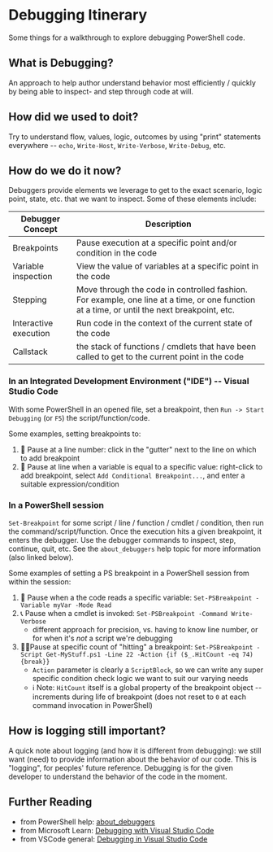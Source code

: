 # Debugging Itinerary
Some things for a walkthrough to explore debugging PowerShell code.

## What is Debugging?
An approach to help author understand behavior most efficiently / quickly by being able to inspect- and step through code at will.

## How did we used to doit?
Try to understand flow, values, logic, outcomes by using "print" statements everywhere -- `echo`, `Write-Host`, `Write-Verbose`, `Write-Debug`, etc.

## How do we do it now?
Debuggers provide elements we leverage to get to the exact scenario, logic point, state, etc. that we want to inspect. Some of these elements include:

| Debugger Concept | Description |
| ---- | ----------- |
Breakpoints | Pause execution at a specific point and/or condition in the code
Variable inspection | View the value of variables at a specific point in the code
Stepping | Move through the code in controlled fashion. For example, one line at a time, or one function at a time, or until the next breakpoint, etc.
Interactive execution | Run code in the context of the current state of the code
Callstack | the stack of functions / cmdlets that have been called to get to the current point in the code

### In an Integrated Development Environment ("IDE") -- Visual Studio Code
With some PowerShell in an opened file, set a breakpoint, then `Run -> Start Debugging` (or `F5`) the script/function/code.

Some examples, setting breakpoints to:
1. 🔢 Pause at a line number: click in the "gutter" next to the line on which to add breakpoint
1. 🦆 Pause at line when a variable is equal to a specific value: right-click to add breakpoint, select `Add Conditional Breakpoint...`, and enter a suitable expression/condition

### In a PowerShell session
`Set-Breakpoint` for some script / line / function / cmdlet / condition, then run the command/script/function. Once the execution hits a given breakpoint, it enters the debugger. Use the debugger commands to inspect, step, continue, quit, etc. See the `about_debuggers` help topic for more information (also linked below).

Some examples of setting a PS breakpoint in a PowerShell session from within the session:
1. 📖 Pause when a the code reads a specific variable: `Set-PSBreakpoint -Variable myVar -Mode Read`
1. 📞 Pause when a cmdlet is invoked: `Set-PSBreakpoint -Command Write-Verbose`
    - different approach for precision, vs. having to know line number, or for when it's _not_ a script we're debugging
1. 👨‍🔬Pause at specific count of "hitting" a breakpoint: `Set-PSBreakpoint -Script Get-MyStuff.ps1 -Line 22 -Action {if ($_.HitCount -eq 74) {break}}`
    - `Action` parameter is clearly a `ScriptBlock`, so we can write any super specific condition check logic we want to suit our varying needs
    - ℹ️ Note: `HitCount` itself is a global property of the breakpoint object -- increments during life of breakpoint (does not reset to `0` at each command invocation in PowerShell)

## How is logging still important?
A quick note about logging (and how it is different from debugging): we still want (need) to provide information about the behavior of our code. This is "logging", for peoples' future reference. Debugging is for the given developer to understand the behavior of the code in the moment.

## Further Reading
- from PowerShell help: [about_debuggers](https://learn.microsoft.com/en-us/powershell/module/microsoft.powershell.core/about/about_debuggers)
- from Microsoft Learn: [Debugging with Visual Studio Code](https://learn.microsoft.com/en-us/powershell/scripting/dev-cross-plat/vscode/using-vscode?#debugging-with-visual-studio-code)
- from VSCode general: [Debugging in Visual Studio Code](https://code.visualstudio.com/docs/editor/debugging)